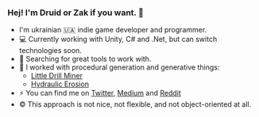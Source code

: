 ### Hej! I'm Druid or Zak if you want. :wave:

- I'm ukrainian :ukraine: indie game developer and programmer. 
- :computer: Currently working with Unity, C# and .Net, but can switch technologies soon.
- :toolbox: Searching for great tools to work with.
- :art: I worked with procedural generation and generative things:
  - [Little Drill Miner](https://github.com/Progdruid/NewLDM)
  - [Hydraulic Erosion](https://github.com/Progdruid/HydraulicErosion)
- :zap: You can find me on [Twitter](https://twitter.com/progdruid), [Medium](https://progdruid.medium.com/) and [Reddit](https://www.reddit.com/user/ProgrammingDruid/)
- :copyright: This approach is not nice, not flexible, and not object-oriented at all.

